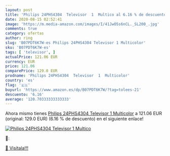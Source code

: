 ```yaml
---
layout: post
title: 'Philips 24PHS4304  Televisor  1  Multico al 6.16 % de descuento'
date: 2020-08-15 02:52:41
image: 'https://m.media-amazon.com/images/I/41JwO5s6nCL._SL200_.jpg'
comments: true
category: ofertas
author: ring
slug: 'B07PDT6K7W-es Philips 24PHS4304 Televisor 1 Multicolor'
sku: 'B07PDT6K7W-es'
tags: [ 'televisor', ]
actualPrice: 121.06 EUR
currency: EUR
price: 121.06
comparePrice: 129.0 EUR
prodname: 'Philips 24PHS4304  Televisor  1  Multicolor'
country: 'es'
flag: '🇪🇸'
buyurl: 'https://www.amazon.es/dp/B07PDT6K7W/?tag=tolees-21'
descuento: '6.16'
average: '120.70333333333333'
---
```


Ahora mismo tienes [Philips 24PHS4304  Televisor  1  Multicolor](https://www.amazon.es/dp/B07PDT6K7W/?tag=tolees-21) a 121.06 EUR (original: 129.0 EUR) (6.16 %  de descuento) en el siguiente enlace!

[![Philips 24PHS4304  Televisor  1  Multico](https://m.media-amazon.com/images/I/41JwO5s6nCL._SL200_.jpg)](https://www.amazon.es/dp/B07PDT6K7W/?tag=tolees-21)

🔎:


[🛒 Visítala!!!](https://www.amazon.es/dp/B07PDT6K7W/?tag=tolees-21)
